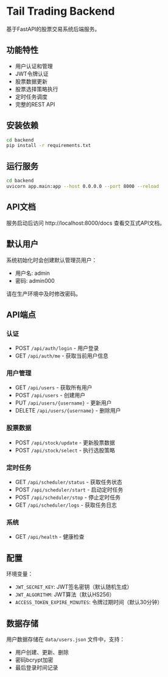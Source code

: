 # Tail Trading Backend

基于FastAPI的股票交易系统后端服务。

## 功能特性

- 用户认证和管理
- JWT令牌认证
- 股票数据更新
- 股票选择策略执行
- 定时任务调度
- 完整的REST API

## 安装依赖

```bash
cd backend
pip install -r requirements.txt
```

## 运行服务

```bash
cd backend
uvicorn app.main:app --host 0.0.0.0 --port 8000 --reload
```

## API文档

服务启动后访问 http://localhost:8000/docs 查看交互式API文档。

## 默认用户

系统初始化时会创建默认管理员用户：
- 用户名: admin
- 密码: admin000

请在生产环境中及时修改密码。

## API端点

### 认证
- POST `/api/auth/login` - 用户登录
- GET `/api/auth/me` - 获取当前用户信息

### 用户管理
- GET `/api/users` - 获取所有用户
- POST `/api/users` - 创建用户
- PUT `/api/users/{username}` - 更新用户
- DELETE `/api/users/{username}` - 删除用户

### 股票数据
- POST `/api/stock/update` - 更新股票数据
- POST `/api/stock/select` - 执行选股策略

### 定时任务
- GET `/api/scheduler/status` - 获取任务状态
- POST `/api/scheduler/start` - 启动定时任务
- POST `/api/scheduler/stop` - 停止定时任务
- GET `/api/scheduler/logs` - 获取任务日志

### 系统
- GET `/api/health` - 健康检查

## 配置

环境变量：
- `JWT_SECRET_KEY`: JWT签名密钥（默认随机生成）
- `JWT_ALGORITHM`: JWT算法（默认HS256）
- `ACCESS_TOKEN_EXPIRE_MINUTES`: 令牌过期时间（默认30分钟）

## 数据存储

用户数据存储在 `data/users.json` 文件中，支持：
- 用户创建、更新、删除
- 密码bcrypt加密
- 最后登录时间记录
